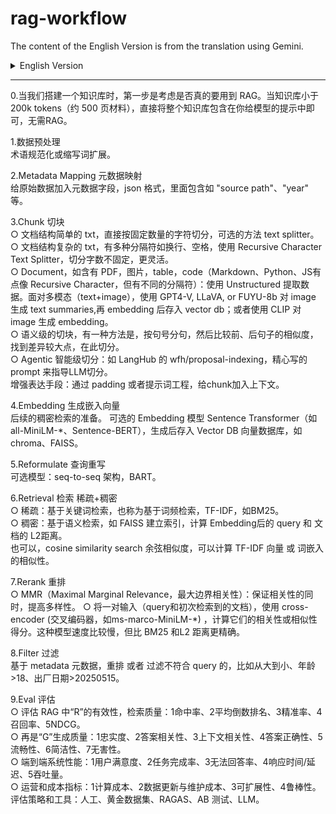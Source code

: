 # rag-workflow

The content of the English Version is from the translation using Gemini.

<details>
<summary> English Version</summary>

### This is the English Version

0.When building a knowledge base, the first step is to consider whether RAG is truly necessary. If the knowledge base is smaller than 200k tokens (approximately 500 pages of material), you can directly include the entire knowledge base in the prompt given to the model, without needing RAG.

1.Data Preprocessing<br>
Terminology normalization or acronym expansion.

2.Metadata Mapping<br>
Add metadata fields to the raw data, in JSON format, including fields like "source path," "year," etc.

3.Chunking<br>
○ For TXT files with simple document structures, directly split by a fixed number of characters; an optional method is using a text splitter.<br>
○ For TXT files with complex document structures and multiple delimiters like newlines or spaces, use Recursive Character Text Splitter, which offers more flexible, non-fixed size splitting.<br>
○ For Documents, such as those containing PDFs, images, tables, or code (Markdown, Python, JS are somewhat similar to Recursive Character splitting but with different delimiters): use Unstructured to extract data. For multimodal data (text+image), use models like GPT-4V, LLaVA, or FUYU-8b to generate text summaries for images, then embed and store them in a vector DB; alternatively, use CLIP to generate image embeddings.<br>
○ For semantic-level chunking, one method is to split by sentences (e.g., at periods), then compare the similarity of consecutive sentences to find points of significant difference and split there.<br>
○ Agentic chunking (intelligent splitting): For example, LangHub's wfh/proposal-indexing uses carefully crafted prompts to guide an LLM in the splitting process.<br>
Enhancing expressiveness: Add context to chunks through padding or prompt engineering.

4.Embedding / Generating Embeddings<br>
Preparation for subsequent dense retrieval. Optional Embedding models: Sentence Transformers (e.g., all-MiniLM-*, Sentence-BERT). After generation, store in a Vector DB (vector database) like Chroma or FAISS.

5.Query Reformulation<br>
Optional models: seq-to-seq architecture, BART.

6.Retrieval: Sparse + Dense<br>
○ Sparse: Keyword-based retrieval, also known as term frequency-based retrieval, TF-IDF, e.g., BM25.<br>
○ Dense: Semantic-based retrieval, e.g., building an index with FAISS and calculating the L2 distance between the embeddings of the query and documents.<br>
Alternatively, cosine similarity search can be used to calculate the similarity of TF-IDF vectors or word embeddings.<br>

7.Reranking<br>
○ MMR (Maximal Marginal Relevance): Ensures relevance while increasing diversity.<br>
○ Use a cross-encoder (e.g., ms-marco-MiniLM-*) with a pair of inputs (query and initially retrieved document) to calculate their relevance or similarity score. These models are slower but more accurate than BM25 and L2 distance.

8.Filtering<br>
Based on metadata, rerank or filter out results that do not conform to the query, e.g., sort descending, age > 18, production date > 20250515.

9.Evaluation<br>
○ Evaluate the effectiveness of "R" in RAG (Retrieval Quality): 1. Hit Rate, 2. Mean Reciprocal Rank (MRR), 3. Precision, 4. Recall, 5. NDCG (Normalized Discounted Cumulative Gain).<br>
○ Then, "G" (Generation Quality): 1. Faithfulness, 2. Answer Relevance, 3. Context Relevance/Utilization, 4. Answer Correctness, 5. Fluency, 6. Conciseness, 7. Harmlessness.<br>
○ End-to-End System Performance: 1. User Satisfaction, 2. Task Completion Rate, 3. No Answer Rate / Rejection Rate, 4. Response Time / Latency, 5. Throughput.<br>
○ Operational and Cost Metrics: 1. Computational Cost, 2. Data Update & Maintenance Cost, 3. Scalability, 4. Robustness.<br>
Evaluation Strategies and Tools: Human evaluation, Golden Datasets, RAGAS, A/B Testing, LLM-as-a-judge

</details>

---

0.当我们搭建一个知识库时，第一步是考虑是否真的要用到 RAG。当知识库小于 200k tokens（约 500 页材料），直接将整个知识库包含在你给模型的提示中即可，无需RAG。
	
1.数据预处理<br>
术语规范化或缩写词扩展。
	
2.Metadata Mapping 元数据映射<br>
给原始数据加入元数据字段，json 格式，里面包含如 "source path"、"year" 等。
	
3.Chunk 切块<br>
○ 文档结构简单的 txt，直接按固定数量的字符切分，可选的方法 text splitter。<br>
○ 文档结构复杂的 txt，有多种分隔符如换行、空格，使用 Recursive Character Text Splitter，切分字数不固定，更灵活。<br>
○ Document，如含有 PDF，图片，table，code（Markdown、Python、JS有点像 Recursive Character，但有不同的分隔符）：使用 Unstructured 提取数据。面对多模态（text+image），使用 GPT4-V, LLaVA, or FUYU-8b 对 image 生成 text summaries,再 embedding 后存入 vector db；或者使用 CLIP 对 image 生成 embedding。<br>
○ 语义级的切块，有一种方法是，按句号分句，然后比较前、后句子的相似度，找到差异较大点，在此切分。<br>
○ Agentic 智能级切分：如 LangHub 的 wfh/proposal-indexing，精心写的 prompt 来指导LLM切分。<br>
增强表达手段：通过 padding 或者提示词工程，给chunk加入上下文。
	
4.Embedding 生成嵌入向量<br>
后续的稠密检索的准备。 可选的 Embedding 模型 Sentence Transformer（如all-MiniLM-*、Sentence-BERT），生成后存入 Vector DB 向量数据库，如 chroma、FAISS。
	
5.Reformulate 查询重写<br>
可选模型：seq-to-seq 架构，BART。

6.Retrieval 检索  稀疏+稠密<br>
○ 稀疏：基于关键词检索，也称为基于词频检索，TF-IDF，如BM25。<br>
○ 稠密：基于语义检索，如 FAISS 建立索引，计算 Embedding后的 query 和 文档的 L2距离。<br>
也可以，cosine similarity search 余弦相似度，可以计算 TF-IDF 向量 或 词嵌入 的相似性。<br>
 
7.Rerank 重排<br>
○ MMR（Maximal Marginal Relevance，最大边界相关性）：保证相关性的同时，提高多样性。
○ 将一对输入（query和初次检索到的文档），使用 cross-encoder (交叉编码器，如ms-marco-MiniLM-*) ，计算它们的相关性或相似性得分。这种模型速度比较慢，但比 BM25 和L2 距离更精确。
 
8.Filter 过滤<br>
基于 metadata 元数据，重排 或者 过滤不符合 query 的，比如从大到小、年龄>18、出厂日期>20250515。
 
9.Eval 评估<br>
○ 评估 RAG 中“R”的有效性，检索质量：1命中率、2平均倒数排名、3精准率、4召回率、5NDCG。<br>
○ 再是“G”生成质量：1忠实度、2答案相关性、3上下文相关性、4答案正确性、5流畅性、6简洁性、7无害性。<br>
○ 端到端系统性能：1用户满意度、2任务完成率、3无法回答率、4响应时间/延迟、5吞吐量。<br>
○ 运营和成本指标：1计算成本、2数据更新与维护成本、3可扩展性、4鲁棒性。<br>
评估策略和工具：人工、黄金数据集、RAGAS、AB 测试、LLM。
